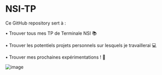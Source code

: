 # NSI-TP
Ce GitHub repository sert à :

  • Trouver tous mes TP de Terminale NSI 📚
  
  • Trouver les potentiels projets personnels sur lesquels je travaillerai 💻
  
  • Trouver mes prochaines expérimentations ! 🧪



  ![image](https://github.com/LilianGrenier/NSI-TP/assets/144223957/1411e271-6990-4fe2-a2e2-03c31d80ad76)


